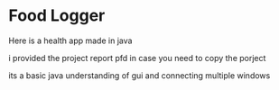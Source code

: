 # Food Logger

Here is a health app made in java 

i provided the project report pfd in case you need to copy the porject


its a basic java understanding of gui and connecting multiple windows






